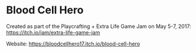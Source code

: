 # Blood Cell Hero

Created as part of the Playcrafting + Extra Life Game Jam on May 5-7, 2017:
https://itch.io/jam/extra-life-game-jam

Website: https://bloodcellhero17.itch.io/blood-cell-hero
